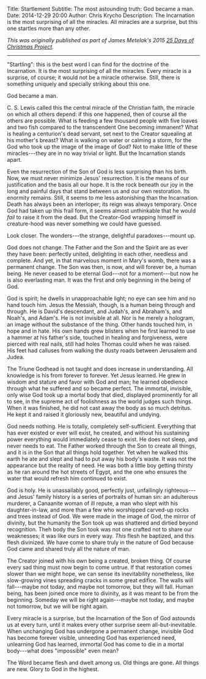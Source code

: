 Title: Startlement
Subtitle: The most astounding truth: God became a man.
Date: 2014-12-29 20:00
Author: Chris Krycho
Description: The Incarnation is the most surprising of all the miracles. All miracles are a surprise, but this one startles more than any other.

<i class="editorial">This was originally published as part of James Metelak's
2015 [25 Days of Christmas Project](http://headpiecestraw.blogspot.com/).</i>

---

"Startling": this is the best word I can find for the doctrine of the
Incarnation. It is the most surprising of all the miracles. Every miracle is a
surprise, of course; it would not be a miracle otherwise. Still, there is
something uniquely and specially striking about this one.

God became a man.

C. S. Lewis called this the central miracle of the Christian faith, the miracle
on which all others depend: if this one happened, then of course all the others
are possible. What is feeding a few thousand people with five loaves and two
fish compared to the transcendent One becoming immanent? What is healing a
centurion's dead servant, set next to the Creator squealing at his mother's
breast? What is walking on water or calming a storm, for the God who took up the
image of the image of God? Not to make little of these miracles---they are in no
way trivial or light. But the Incarnation stands apart.

Even the resurrection of the Son of God is less surprising than his birth. Now,
we must never minimize Jesus' resurrection. It is the means of our justification
and the basis all our hope. It is the rock beneath our joy in the long and
painful days that stand between us and our own restoration. Its enormity
remains. Still, it seems to me less astonishing than the Incarnation. Death has
always been an interloper; its reign was always temporary. Once God had taken up
this frail form, it seems almost unthinkable that he would *fail* to raise it
from the dead. But the Creator-God wrapping himself in creature-hood was never
something we could have guessed.

Look closer. The wonders---the strange, delightful paradoxes---mount up.

God does not change. The Father and the Son and the Spirit are as ever they have
been: perfectly united, delighting in each other, needless and complete. And
yet, in that marvelous moment in Mary's womb, there was a permanent change. The
Son was then, is now, and will forever be, a human being. He never ceased to be
eternal God---not for a moment---but now he is also everlasting man. It was the
first and only beginning in the being of God.

God is spirit; he dwells in unapproachable light; no eye can see him and no hand
touch him. Jesus the Messiah, though, is a human being through and through. He
is David's descendant, and Judah's, and Abraham's, and Noah's, and Adam's. He is
not invisible at all. Nor is he merely a hologram, an image without the
substance of the thing. Other hands touched him, in hope and in hate. His own
hands grew blisters when he first learned to use a hammer at his father's side,
touched in healing and forgiveness, were pierced with real nails, still had
holes Thomas could when he was raised. His feet had calluses from walking the
dusty roads between Jerusalem and Judea.

The Triune Godhead is not taught and does increase in understanding. All
knowledge is his from forever to forever. Yet Jesus learned. He grew in wisdom
and stature and favor with God and man; he learned obedience through what he
suffered and so became perfect. The immortal, invisible, only wise God took up a
mortal body that died, displayed prominently for all to see, in the supreme act
of foolishness as the world judges such things. When it was finished, he did not
cast away the body as so much detritus. He kept it and raised it gloriously new,
beautiful and undying.

God needs nothing. He is totally, completely self-sufficient. Everything that
has ever existed or ever will exist, he created, and without his sustaining
power everything would immediately cease to exist. He does not sleep, and never
needs to eat. The Father worked through the Son to create all things, and it is
in the Son that all things hold together. Yet when he walked this earth he ate
and slept and had to put away his body's waste. It was not the appearance but
the reality of need. He was both a little boy getting thirsty as he ran around
the hot streets of Egypt, and the one who ensures the water that would refresh
him continued to exist.

God is holy. He is unassailably good, perfectly just, unfailingly
righteous---and Jesus' family history is a series of portraits of human sin: an
adulterous murderer, a Canaanite woman of ill repute, a man who slept with his
daughter-in-law, and more than a few who worshipped carved-up rocks and trees
instead of God. We were made in the image of God, the mirror of divinity, but
the humanity the Son took up was shattered and dirtied beyond recognition. Theh
body the Son took was not one crafted not to share our weaknesses; it was like
ours in every way. *This* flesh he baptized, and this flesh divinized. We have
come to share truly in the nature of God because God came and shared truly all
the nature of man.

The Creator joined with his own being a created, broken thing. Of course every
sad thing must now begin to come untrue. If that restoration comes slower than
we might hope, we can sense its inevitability nonetheless, like slow-growing
vines spreading cracks in some great edifice. The walls will fall---maybe not
today, and maybe not tomorrow, but they will fall. Human being, has been joined
once more to divinity, as it was meant to be from the beginning. Someday we will
be right again---maybe not today, and maybe not tomorrow, but we will be right
again.

Every miracle is a surprise, but the Incarnation of the Son of God astounds us
at every turn, until it makes every other surprise seem all-but-inevitable. When
unchanging God has undergone a permanent change, invisible God has become
forever visible, unneeding God has experienced need, unlearning God has learned,
immortal God has come to die in a mortal body---what does "impossible" even
mean?

The Word became flesh and dwelt among us. Old things are gone. All things are
new. Glory to God in the highest.